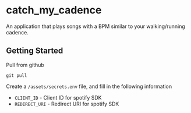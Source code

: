 # catch_my_cadence

An application that plays songs with a BPM similar to your walking/running cadence.

## Getting Started

Pull from github

```
git pull
```

Create a `/assets/secrets.env` file, and fill in the following information

- `CLIENT_ID` - Client ID for spotify SDK
- `REDIRECT_URI` - Redirect URI for spotify SDK

